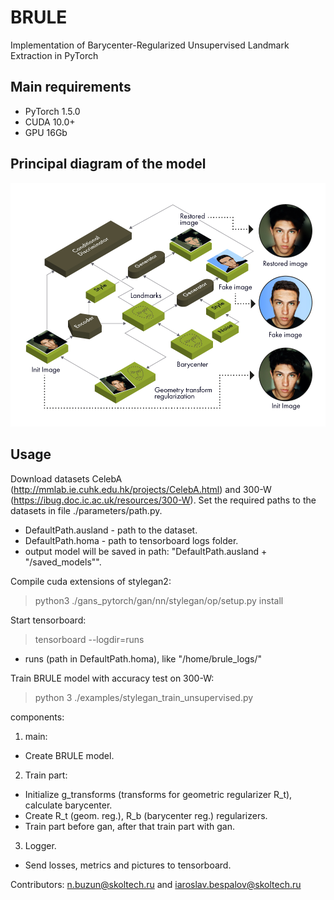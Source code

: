 # BRULE

Implementation of Barycenter-Regularized Unsupervised Landmark Extraction in PyTorch

## Main requirements

* PyTorch 1.5.0
* CUDA 10.0+
* GPU 16Gb

## Principal diagram of the model

![Model](img/illustration4.jpg)

## Usage

Download datasets CelebA (http://mmlab.ie.cuhk.edu.hk/projects/CelebA.html) and 300-W (https://ibug.doc.ic.ac.uk/resources/300-W). Set the required paths to the datasets in file ./parameters/path.py.

- DefaultPath.ausland - path to the dataset.
- DefaultPath.homa - path to tensorboard logs folder.
- output model will be saved in path: "DefaultPath.ausland + "/saved_models"".

Compile cuda extensions of stylegan2:

> python3 ./gans_pytorch/gan/nn/stylegan/op/setup.py install

Start tensorboard:

> tensorboard --logdir=runs

- runs (path in DefaultPath.homa), like "/home/brule_logs/"

Train BRULE model with accuracy test on 300-W:

> python 3 ./examples/stylegan_train_unsupervised.py

components:

1. main:
- Create BRULE model.
2. Train part:
- Initialize g_transforms (transforms for geometric regularizer R_t), calculate barycenter.
- Create R_t (geom. reg.), R_b (barycenter reg.) regularizers.
- Train part before gan, after that train part with gan.
3. Logger.
- Send losses, metrics and pictures to tensorboard.


Contributors: n.buzun@skoltech.ru and iaroslav.bespalov@skoltech.ru
